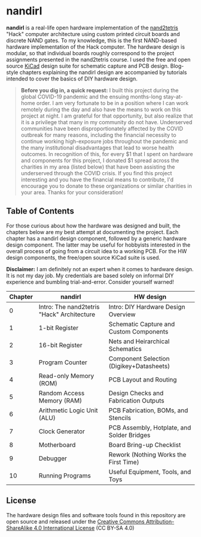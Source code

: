 # nandirl
**nandirl** is a real-life open hardware implementation of the [nand2tetris](https://www.nand2tetris.org/) "Hack" computer architecture using custom printed circuit boards and discrete NAND gates. To my knowledge, this is the first NAND-based hardware implementation of the Hack computer. The hardware design is modular, so that individual boards roughly correspond to the project assignments presented in the nand2tetris course. I used the free and open source [KiCad](https://kicad-pcb.org/) design suite for schematic capture and PCB design. Blog-style chapters explaining the nandirl design are accompanied by tutorials intended to cover the basics of DIY hardware design.

>**Before you dig in, a quick request:**
> I built this project during the global COVID-19 pandemic and the ensuing months-long stay-at-home order. I am very fortunate to be in a position where I can work remotely during the day and also have the means to work on this project at night. I am grateful for that opportunity, but also realize that it is a privilege that many in my community do not have. Underserved communities have been disproportionately affected by the COVID outbreak for many reasons, including the financial necessity to continue working high-exposure jobs throughout the pandemic and the many institutional disadvantages that lead to worse health outcomes. In recognition of this, for every $1 that I spent on hardware and components for this project, I donated $1 spread across the charities in my area (listed below) that have been assisting the underserved through the COVID crisis. If you find this project interesting and you have the financial means to contribute, I'd encourage you to donate to these organizations or similar charities in your area. Thanks for your consideration!

## Table of Contents
For those curious about how the hardware was designed and built, the chapters below are my best attempt at documenting the project. Each chapter has a nandirl design component, followed by a generic hardware design component. The latter may be useful for hobbyists interested in the overall process of going from a circuit idea to a working PCB. For the HW design components, the free/open source KiCad suite is used.

**Disclaimer:** I am definitely not an expert when it comes to hardware design. It is not my day job. My credentials are based solely on informal DIY experience and bumbling trial-and-error. Consider yourself warned!

| Chapter | nandirl | HW design |
| --- | --- | --- |
| 0 | Intro: The nand2tetris "Hack" Architecture | Intro: DIY Hardware Design Overview |
| 1 | 1-bit Register | Schematic Capture and Custom Components |
| 2 | 16-bit Register | Nets and Heirarchical Schematics |
| 3 | Program Counter | Component Selection (Digikey+Datasheets) |
| 4 | Read-only Memory (ROM) | PCB Layout and Routing |
| 5 | Random Access Memory (RAM) | Design Checks and Fabrication Outputs |
| 6 | Arithmetic Logic Unit (ALU) | PCB Fabrication, BOMs, and Stencils |
| 7 | Clock Generator | PCB Assembly, Hotplate, and Solder Bridges |
| 8 | Motherboard | Board Bring-up Checklist |
| 9 | Debugger | Rework (Nothing Works the First Time) |
| 10 | Running Programs | Useful Equipment, Tools, and Toys |


## License
The hardware design files and software tools found in this repository are open source and released under the [Creative Commons Attribution-ShareAlike 4.0 International License](http://creativecommons.org/licenses/by-sa/4.0/) (CC BY-SA 4.0)